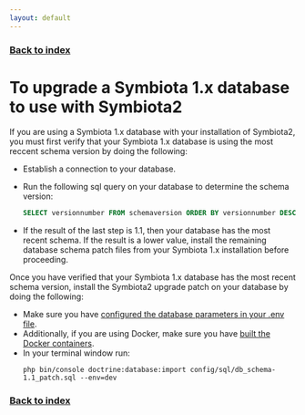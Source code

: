 ```yaml
---
layout: default
---
```


### [Back to index](../index.html)

# To upgrade a Symbiota 1.x database to use with Symbiota2

If you are using a Symbiota 1.x database with your installation of Symbiota2, you must first verify that your 
Symbiota 1.x database is using the most reccent schema version by doing the following:

- Establish a connection to your database.
- Run the following sql query on your database to determine the schema version:
    ```sql
    SELECT versionnumber FROM schemaversion ORDER BY versionnumber DESC LIMIT 1
    ```

- If the result of the last step is 1.1, then your database has the most recent schema. If the result is a lower value, 
    install the remaining database schema patch files from your Symbiota 1.x installation before proceeding.

Once you have verified that your Symbiota 1.x database has the most recent schema version, install the Symbiota2 upgrade 
patch on your database by doing the following:

- Make sure you have [configured the database parameters in your .env file](./configure_env_file_database.html).
- Additionally, if you are using Docker, make sure you have [built the Docker containers](./build_docker_setup.html).
- In your terminal window run:
    ``` 
    php bin/console doctrine:database:import config/sql/db_schema-1.1_patch.sql --env=dev
    ```

### [Back to index](../index.html)
